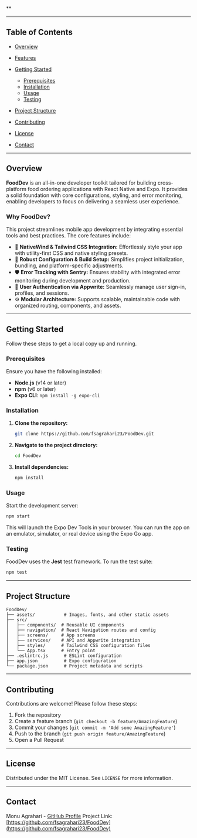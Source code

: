 \*\*

---

## Table of Contents

* [Overview](#overview)
* [Features](#features)
* [Getting Started](#getting-started)

  * [Prerequisites](#prerequisites)
  * [Installation](#installation)
  * [Usage](#usage)
  * [Testing](#testing)
* [Project Structure](#project-structure)
* [Contributing](#contributing)
* [License](#license)
* [Contact](#contact)

---

## Overview

**FoodDev** is an all-in-one developer toolkit tailored for building cross-platform food ordering applications with React Native and Expo. It provides a solid foundation with core configurations, styling, and error monitoring, enabling developers to focus on delivering a seamless user experience.

### Why FoodDev?

This project streamlines mobile app development by integrating essential tools and best practices. The core features include:

* 🧩 **NativeWind & Tailwind CSS Integration:** Effortlessly style your app with utility-first CSS and native styling presets.
* 🚀 **Robust Configuration & Build Setup:** Simplifies project initialization, bundling, and platform-specific adjustments.
* 🛡️ **Error Tracking with Sentry:** Ensures stability with integrated error monitoring during development and production.
* 🔑 **User Authentication via Appwrite:** Seamlessly manage user sign-in, profiles, and sessions.
* ⚙️ **Modular Architecture:** Supports scalable, maintainable code with organized routing, components, and assets.

---

## Getting Started

Follow these steps to get a local copy up and running.

### Prerequisites

Ensure you have the following installed:

* **Node.js** (v14 or later)
* **npm** (v6 or later)
* **Expo CLI**: `npm install -g expo-cli`

### Installation

1. **Clone the repository:**

   ```sh
   git clone https://github.com/fsagrahari23/FoodDev.git
   ```
2. **Navigate to the project directory:**

   ```sh
   cd FoodDev
   ```
3. **Install dependencies:**

   ```sh
   npm install
   ```

### Usage

Start the development server:

```sh
npm start
```

This will launch the Expo Dev Tools in your browser. You can run the app on an emulator, simulator, or real device using the Expo Go app.

### Testing

FoodDev uses the **Jest** test framework. To run the test suite:

```sh
npm test
```

---

## Project Structure

```
FoodDev/
├── assets/           # Images, fonts, and other static assets
├── src/
│   ├── components/  # Reusable UI components
│   ├── navigation/  # React Navigation routes and config
│   ├── screens/     # App screens
│   ├── services/    # API and Appwrite integration
│   ├── styles/      # Tailwind CSS configuration files
│   └── App.tsx      # Entry point
├── .eslintrc.js      # ESLint configuration
├── app.json          # Expo configuration
└── package.json      # Project metadata and scripts
```

---

## Contributing

Contributions are welcome! Please follow these steps:

1. Fork the repository
2. Create a feature branch (`git checkout -b feature/AmazingFeature`)
3. Commit your changes (`git commit -m 'Add some AmazingFeature'`)
4. Push to the branch (`git push origin feature/AmazingFeature`)
5. Open a Pull Request

---

## License

Distributed under the MIT License. See `LICENSE` for more information.

---

## Contact

Monu Agrahari - [GitHub Profile](https://github.com/fsagrahari23)
Project Link: [https://github.com/fsagrahari23/FoodDev](https://github.com/fsagrahari23/FoodDev)
